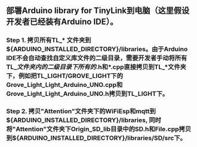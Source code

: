 ## 部署Arduino library for TinyLink到电脑（这里假设开发者已经装有Arduino IDE）。
### Step 1. 拷贝所有TL_* 文件夹到${ARDUINO_INSTALLED_DIRECTORY}/libraries。由于Arduino IDE不会自动查找自定义库文件的二级目录，需要开发者手动将所有TL_*文件夹内的二级目录下所有的*.h和*.cpp直接拷贝到TL_*文件夹下，例如把TL_LIGHT/GROVE_LIGHT下的Grove_Light_Light_Arduino_UNO.cpp和Grove_Light_Light_Arduino_UNO.h拷贝到TL_LIGHT下。
### Step 2. 拷贝"Attention"文件夹下的WiFiEsp和mqtt到${ARDUINO_INSTALLED_DIRECTORY}/libraries, 同时将"Attention"文件夹下Origin_SD_lib目录中的SD.h和File.cpp拷贝到${ARDUINO_INSTALLED_DIRECTORY}/libraries/SD/src下。
